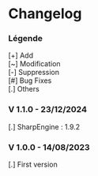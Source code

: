 # Changelog

### Légende 
[+] Add<br>
[\~] Modification<br>
[-] Suppression<br>
[#] Bug Fixes<br>
[.] Others

### V 1.1.0 - 23/12/2024
[.] SharpEngine : 1.9.2

### V 1.0.0 - 14/08/2023
[.] First version

